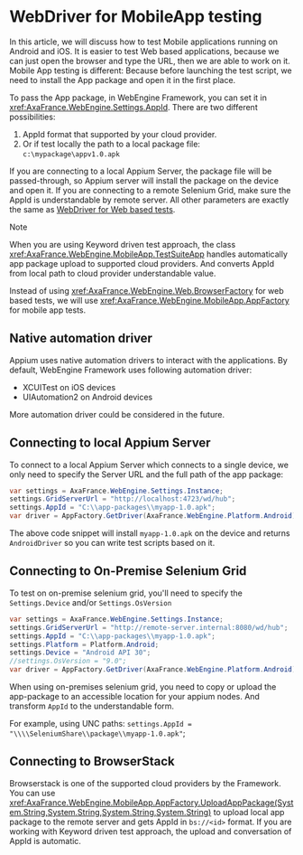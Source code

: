 # WebDriver for MobileApp testing
In this article, we will discuss how to test Mobile applications running on Android and iOS.
It is easier to test Web based applications, because we can just open the browser and type the URL, then we are able to work on it.
Mobile App testing is different: Because before launching the test script, we need to install the App package and open it in the first place.

To pass the App package, in WebEngine Framework, you can set it in <xref:AxaFrance.WebEngine.Settings.AppId>.
There are two different possibilities:
1. AppId format that supported by your cloud provider. 
2. Or if test locally the path to a local package file: `c:\mypackage\appv1.0.apk`

If you are connecting to a local Appium Server, the package file will be passed-through, so Appium server will install the package on the device and open it.
If you are connecting to a remote Selenium Grid, make sure the AppId is understandable by remote server.
All other parameters are exactly the same as [WebDriver for Web based tests](web-driver.md).

> [!NOTE]
> When you are using Keyword driven test approach,
> the class <xref:AxaFrance.WebEngine.MobileApp.TestSuiteApp> handles automatically app package upload to supported cloud providers.
> And converts AppId from local path to cloud provider understandable value.

Instead of using <xref:AxaFrance.WebEngine.Web.BrowserFactory> for web based tests, we will use <xref:AxaFrance.WebEngine.MobileApp.AppFactory> for mobile app tests.

## Native automation driver
Appium uses native automation drivers to interact with the applications.
By default, WebEngine Framework uses following automation driver:
* XCUITest on iOS devices
* UIAutomation2 on Android devices

More automation driver could be considered in the future.

## Connecting to local Appium Server
To connect to a local Appium Server which connects to a single device,
we only need to specify the Server URL and the full path of the app package: 

```csharp
var settings = AxaFrance.WebEngine.Settings.Instance;
settings.GridServerUrl = "http://localhost:4723/wd/hub";
settings.AppId = "C:\\app-packages\\myapp-1.0.apk";
var driver = AppFactory.GetDriver(AxaFrance.WebEngine.Platform.Android);
```
The above code snippet will install `myapp-1.0.apk` on the device and returns `AndroidDriver` so you can write test scripts based on it.

## Connecting to On-Premise Selenium Grid
To test on on-premise selenium grid, you'll need to specify the `Settings.Device` and/or `Settings.OsVersion`

```csharp
var settings = AxaFrance.WebEngine.Settings.Instance;
settings.GridServerUrl = "http://remote-server.internal:8080/wd/hub";
settings.AppId = "C:\\app-packages\\myapp-1.0.apk";
settings.Platform = Platform.Android;
settings.Device = "Android API 30";
//settings.OsVersion = "9.0";
var driver = AppFactory.GetDriver(AxaFrance.WebEngine.Platform.Android);
```

When using on-premises selenium grid, you need to copy or upload the app-package to an accessible location for your appium nodes.
And transform `AppId` to the understandable form.

For example, using UNC paths: `settings.AppId = "\\\\SeleniumShare\\package\\myapp-1.0.apk"`;


## Connecting to BrowserStack
Browserstack is one of the supported cloud providers by the Framework.
You can use <xref:AxaFrance.WebEngine.MobileApp.AppFactory.UploadAppPackage(System.String,System.String,System.String,System.String)> to upload local app package to the remote server and gets AppId in `bs://<id>` format.
If you are working with Keyword driven test approach, the upload and conversation of AppId is automatic.
